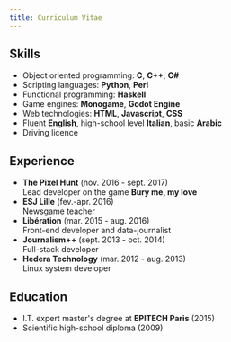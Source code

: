 ```yaml
---
title: Curriculum Vitae
---
```


## Skills

* Object oriented programming: **C**, **C++**, **C#**
* Scripting languages: **Python**, **Perl**
* Functional programming: **Haskell**
* Game engines: **Monogame**, **Godot Engine**
* Web technologies: **HTML**, **Javascript**, **CSS**
* Fluent **English**, high-school level **Italian**, basic **Arabic**
* Driving licence

## Experience

* **The Pixel Hunt** (nov. 2016 - sept. 2017)  
Lead developer on the game **Bury me, my love**
* **ESJ Lille** (fev.-apr. 2016)  
Newsgame teacher
* **Libération** (mar. 2015 - aug. 2016)  
Front-end developer and data-journalist
* **Journalism++** (sept. 2013 - oct. 2014)  
Full-stack developer
* **Hedera Technology** (mar. 2012 - aug. 2013)  
Linux system developer

## Education

* I.T. expert master's degree at **EPITECH Paris** (2015)
* Scientific high-school diploma (2009)
